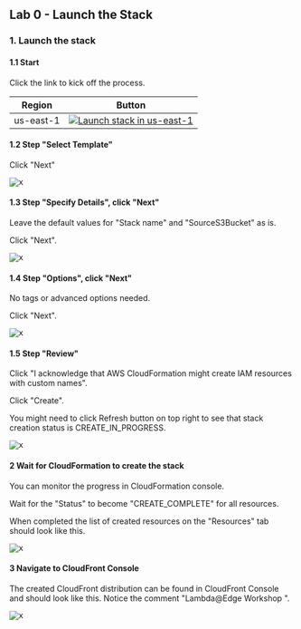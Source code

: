 ## Lab 0 - Launch the Stack

### 1. Launch the stack

#### 1.1 Start

Click the link to kick off the process.

Region | Button
------------ | -------------
us-east-1 | [![Launch stack in us-east-1](https://s3.amazonaws.com/cloudformation-examples/cloudformation-launch-stack.png)](https://console.aws.amazon.com/cloudformation/home?region=us-east-1#/stacks/new?stackName=LambdaAtEdgeWorkshopAlienCards&templateURL=https://s3.amazonaws.com/ws-lambda-at-edge/bootstrap/cfn-template.json)

#### 1.2 Step "Select Template"

Click "Next"

<kbd>![x](./img/create-stack-1.png)</kbd>

#### 1.3 Step "Specify Details", click "Next"

Leave the default values for "Stack name" and "SourceS3Bucket" as is.

Click "Next".

<kbd>![x](./img/create-stack-2.png)</kbd>

#### 1.4 Step "Options", click "Next"

No tags or advanced options needed.

Click "Next".

<kbd>![x](./img/create-stack-3.png)</kbd>

#### 1.5 Step "Review"

Click "I acknowledge that AWS CloudFormation might create IAM resources with custom names".

Click "Create".

You might need to click Refresh button on top right to see that stack creation status is CREATE_IN_PROGRESS.

<kbd>![x](./img/create-stack-4.png)</kbd>

#### 2 Wait for CloudFormation to create the stack

You can monitor the progress in CloudFormation console.

Wait for the "Status" to become "CREATE_COMPLETE" for all resources.

When completed the list of created resources on the "Resources" tab should look like this.

<kbd>![x](./img/create-stack-5.png)</kbd>

#### 3 Navigate to CloudFront Console

The created CloudFront distribution can be found in CloudFront Console and should look like this. Notice the comment "Lambda@Edge Workshop <Unique ID>".

<kbd>![x](./img/resource-1-cf-distribution.png)</kbd>
